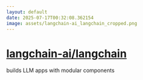 ```yaml
---
layout: default
date: 2025-07-17T00:32:08.362154
image: assets/langchain-ai_langchain_cropped.png
---
```


# [langchain-ai/langchain](https://github.com/langchain-ai/langchain)

builds LLM apps with modular components
